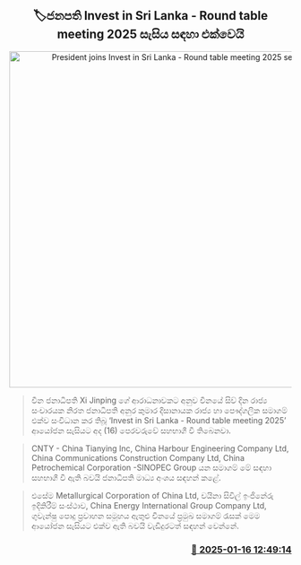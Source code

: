 <p align='center'><b><h2 align='center' title='President joins Invest in Sri Lanka - Round table meeting 2025 session'>🏷ජනපති Invest in Sri Lanka - Round table meeting 2025 සැසිය සඳහා එක්වෙයි</h2></b></p>
<p align='center'><img src='https://helakuru.sgp1.cdn.digitaloceanspaces.com/esana/images/lib/anura-president-china-invest.jpg' width='600' alt='President joins Invest in Sri Lanka - Round table meeting 2025 session'></p>

> චීන ජනාධිපති Xi Jinping ගේ ​ආරාධනාවකට අනුව චීනයේ සිව් දින රාජ්‍ය සංචාරයක නිරත ජනාධිපති අනුර කුමාර දිසානායක රාජ්‍ය හා පෞද්ගලික සමාගම් එක්ව සංවිධාන කර තිබූ ‘Invest in Sri Lanka - Round table meeting 2025’ ආයෝජන සැසියට අද (16) පෙරවරුවේ සහභාගී වී තිබෙනවා.

> CNTY - China Tianying Inc, China Harbour Engineering Company Ltd, China Communications Construction Company Ltd, China Petrochemical Corporation -SINOPEC Group යන සමාගම් මේ සඳහා සහභාගී වී ඇති බවයි ජනාධිපති මාධ්‍ය අංශය සඳහන් කළේ.

> එසේම Metallurgical Corporation of China Ltd, ​චයිනා සිවිල් ඉංජිනේරු ඉදිකිරීම් සංස්ථාව, China Energy International Group Company Ltd, ගුවැන්ෂු පොදු ප්‍රවාහන සමූහය ඇතුළු චීනයේ ප්‍රමුඛ සමාගම් රැසක් මෙම ආයෝජන සැසියට එක්ව ඇති බවයි වැඩිදුරටත් සඳහන් වෙන්නේ. 



<h3 align='right'><a href='https://www.helakuru.lk/esana/p/106621/'>📅 2025-01-16 12:49:14</a></h3>
